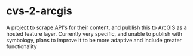 # cvs-2-arcgis
A project to scrape API's for their content, and publish this to ArcGIS as a hosted feature layer. Currently very specific, and unable to publish with symbology, plans to improve it to be more adaptive and include greater functionality
